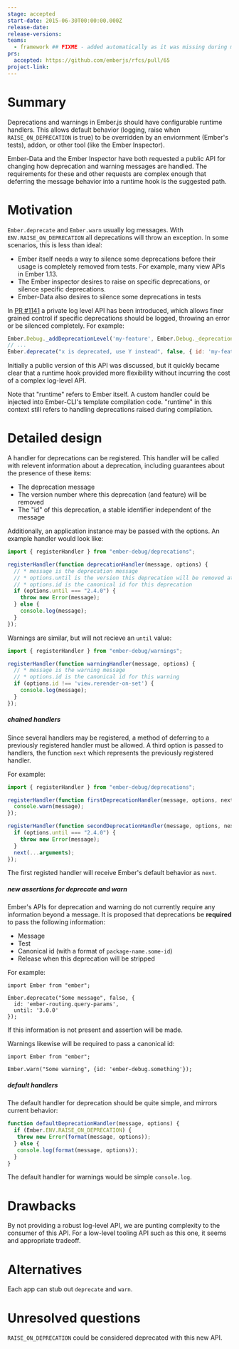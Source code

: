 ```yaml
---
stage: accepted
start-date: 2015-06-30T00:00:00.000Z
release-date:
release-versions:
teams:
  - framework ## FIXME - added automatically as it was missing during migration
prs:
  accepted: https://github.com/emberjs/rfcs/pull/65
project-link:
---
```


# Summary

Deprecations and warnings in Ember.js should have configurable runtime handlers.
This allows default behavior (logging, raise when `RAISE_ON_DEPRECATION` is true)
to be overridden by an enviornment (Ember's tests), addon, or other tool
(like the Ember Inspector).

Ember-Data and the Ember Inspector have both requested a public
API for changing how deprecation and warning messages are handled. The requirements
for these and other requests are complex enough that deferring the message
behavior into a runtime hook is the suggested path.

# Motivation

`Ember.deprecate` and `Ember.warn` usually log messages. With `ENV.RAISE_ON_DEPRECATION`
all deprecations will throw an exception. In some scenarios, this
is less than ideal:

* Ember itself needs a way to silence some deprecations before their usage
  is completely removed from tests. For example, many view APIs in Ember 1.13.
* The Ember inspector desires to raise on specific deprecations, or silence
  specific deprecations.
* Ember-Data also desires to silence some deprecations in tests

In [PR #1141](https://github.com/emberjs/ember.js/pull/11419)
a private log level API has been introduced, which allows finer grained control
if specific deprecations should be logged, throwing an error or be silenced
completely. For example:

```js
Ember.Debug._addDeprecationLevel('my-feature', Ember.Debug._deprecationLevels.LOG);
// ...
Ember.deprecate("x is deprecated, use Y instead", false, { id: 'my-feature' });
```

Initially a public version of this API was discussed, but it quickly became
clear that a runtime hook provided more flexibility without incurring the
cost of a complex log-level API.

Note that "runtime" refers to Ember itself. A custom handler could be injected
into Ember-CLI's template compilation code. "runtime" in this context still
refers to handling deprecations raised during compilation.

# Detailed design

A handler for deprecations can be registered. This handler will be called
with relevent information about a deprecation, including guarantees about
the presence of these items:

* The deprecation message
* The version number where this deprecation (and feature) will be removed
* The "id" of this deprecation, a stable identifier independent of the message

Additionally, an application instance may be passed with the options. An example
handler would look like:

```js
import { registerHandler } from "ember-debug/deprecations";

registerHandler(function deprecationHandler(message, options) {
  // * message is the deprecation message
  // * options.until is the version this deprecation will be removed at
  // * options.id is the canonical id for this deprecation
  if (options.until === "2.4.0") {
    throw new Error(message);
  } else {
    console.log(message);
  }
});
```

Warnings are similar, but will not recieve an `until` value:

```js
import { registerHandler } from "ember-debug/warnings";

registerHandler(function warningHandler(message, options) {
  // * message is the warning message
  // * options.id is the canonical id for this warning
  if (options.id !== 'view.rerender-on-set') {
    console.log(message);
  }
});
```

##### chained handlers

Since several handlers may be registered, a method of deferring to a previously
registered handler must be allowed. A third option is passed to handlers, the
function `next` which represents the previously registered handler.

For example:

```js
import { registerHandler } from "ember-debug/deprecations";

registerHandler(function firstDeprecationHandler(message, options, next) {
  console.warn(message);
});

registerHandler(function secondDeprecationHandler(message, options, next) {
  if (options.until === "2.4.0") {
    throw new Error(message);
  }
  next(...arguments);
});
```

The first registed handler will receive Ember's default behavior as `next`.

##### new assertions for deprecate and warn

Ember's APIs for deprecation and warning do not currently require any information
beyond a message. It is proposed that deprecations be **required** to pass
the following information:

* Message
* Test
* Canonical id (with a format of `package-name.some-id`)
* Release when this deprecation will be stripped

For example:

```
import Ember from "ember";

Ember.deprecate("Some message", false, {
  id: 'ember-routing.query-params',
  until: '3.0.0'
});
```

If this information is not present and assertion will be made.

Warnings likewise will be required to pass a canonical id:

```
import Ember from "ember";

Ember.warn("Some warning", {id: 'ember-debug.something'});
```

##### default handlers

The default handler for deprecation should be quite simple, and mirrors current
behavior:

```js
function defaultDeprecationHandler(message, options) {
  if (Ember.ENV.RAISE_ON_DEPRECATION) {
   throw new Error(format(message, options));
  } else {
   console.log(format(message, options));
  }
}
```

The default handler for warnings would be simple `console.log`.

# Drawbacks

By not providing a robust log-level API, we are punting complexity to the
consumer of this API. For a low-level tooling API such as this one, it seems
and appropriate tradeoff.

# Alternatives

Each app can stub out `deprecate` and `warn`.

# Unresolved questions

`RAISE_ON_DEPRECATION` could be considered deprecated with this new API.
